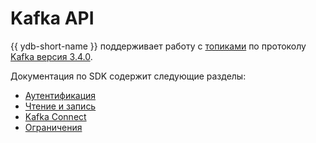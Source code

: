 # Kafka API

{{ ydb-short-name }} поддерживает работу с [топиками](../../concepts/topic.md) по протоколу [Kafka версия 3.4.0](https://kafka.apache.org/34/documentation.html).


Документация по SDK содержит следующие разделы:

- [Аутентификация](auth.md)
- [Чтение и запись](read-write.md)
- [Kafka Connect](./connect/index.md)
- [Ограничения](constraints.md)